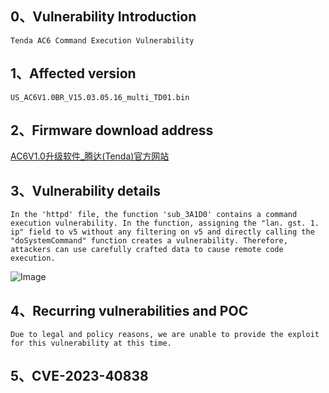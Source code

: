 ## **0、Vulnerability Introduction**

```
Tenda AC6 Command Execution Vulnerability
```

## **1、Affected version**

```
US_AC6V1.0BR_V15.03.05.16_multi_TD01.bin
```

## **2、Firmware download address**

[AC6V1.0升级软件_腾达(Tenda)官方网站](https://www.tenda.com.cn/download/detail-2661.html)

## **3、Vulnerability details**

```
In the 'httpd' file, the function 'sub_3A1D0' contains a command execution vulnerability. In the function, assigning the "lan. gst. 1. ip" field to v5 without any filtering on v5 and directly calling the "doSystemCommand" function creates a vulnerability. Therefore, attackers can use carefully crafted data to cause remote code execution.
```

![Image](https://github.com/XYIYM/Digging/blob/main/Tenda/AC6/cmd/1/upload/image-20230813130511703.png)<br>

## **4、Recurring vulnerabilities and POC**

```
Due to legal and policy reasons, we are unable to provide the exploit for this vulnerability at this time.
```

## **5、CVE-2023-40838**
